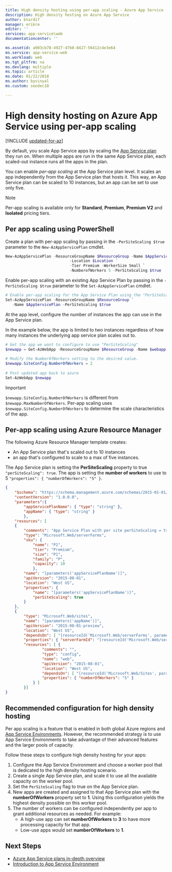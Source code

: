 ```yaml
---
title: High density hosting using per-app scaling - Azure App Service | Microsoft Docs
description: High density hosting on Azure App Service
author: btardif
manager: erikre
editor: ''
services: app-service\web
documentationcenter: ''

ms.assetid: a903cb78-4927-47b0-8427-56412c4e3e64
ms.service: app-service-web
ms.workload: web
ms.tgt_pltfrm: na
ms.devlang: multiple
ms.topic: article
ms.date: 01/22/2018
ms.author: byvinyal
ms.custom: seodec18

---
```

# High density hosting on Azure App Service using per-app scaling

[!INCLUDE [updated-for-az](../../includes/updated-for-az.md)]

By default, you scale App Service apps by scaling the [App Service plan](overview-hosting-plans.md) they run on. When multiple apps are run in the same App Service plan, each scaled-out instance runs all the apps in the plan.

You can enable *per-app scaling* at the
App Service plan level. It scales an app independently from the
App Service plan that hosts it. This way, an App Service plan
can be scaled to 10 instances, but an app can be set to use only five.

> [!NOTE]
> Per-app scaling is available only for **Standard**, **Premium**, **Premium V2** and **Isolated** pricing tiers.
>

## Per app scaling using PowerShell

Create a plan with per-app scaling
by passing in the ```-PerSiteScaling $true``` parameter to the
```New-AzAppServicePlan``` cmdlet.

```powershell
New-AzAppServicePlan -ResourceGroupName $ResourceGroup -Name $AppServicePlan `
                            -Location $Location `
                            -Tier Premium -WorkerSize Small `
                            -NumberofWorkers 5 -PerSiteScaling $true
```

Enable per-app scaling with an existing App Service Plan
by passing in the `-PerSiteScaling $true` parameter to the
```Set-AzAppServicePlan``` cmdlet.

```powershell
# Enable per-app scaling for the App Service Plan using the "PerSiteScaling" parameter.
Set-AzAppServicePlan -ResourceGroupName $ResourceGroup `
   -Name $AppServicePlan -PerSiteScaling $true
```

At the app level, configure the number of instances the app can use in the App Service plan.

In the example below, the app is limited to two instances regardless 
of how many instances the underlying app service plan scales out to.

```powershell
# Get the app we want to configure to use "PerSiteScaling"
$newapp = Get-AzWebApp -ResourceGroupName $ResourceGroup -Name $webapp
    
# Modify the NumberOfWorkers setting to the desired value.
$newapp.SiteConfig.NumberOfWorkers = 2
    
# Post updated app back to azure
Set-AzWebApp $newapp
```

> [!IMPORTANT]
> `$newapp.SiteConfig.NumberOfWorkers` is different from `$newapp.MaxNumberOfWorkers`. Per-app scaling uses `$newapp.SiteConfig.NumberOfWorkers` to determine the scale characteristics of the app.

## Per-app scaling using Azure Resource Manager

The following Azure Resource Manager template creates:

- An App Service plan that's scaled out to 10 instances
- an app that's configured to scale to a max of five instances.

The App Service plan is setting the **PerSiteScaling** property 
to true `"perSiteScaling": true`. The app is setting the **number of workers** 
to use to 5 `"properties": { "numberOfWorkers": "5" }`.

```json
{
    "$schema": "https://schema.management.azure.com/schemas/2015-01-01/deploymentTemplate.json#",
    "contentVersion": "1.0.0.0",
    "parameters":{
        "appServicePlanName": { "type": "string" },
        "appName": { "type": "string" }
        },
    "resources": [
    {
        "comments": "App Service Plan with per site perSiteScaling = true",
        "type": "Microsoft.Web/serverFarms",
        "sku": {
            "name": "P1",
            "tier": "Premium",
            "size": "P1",
            "family": "P",
            "capacity": 10
            },
        "name": "[parameters('appServicePlanName')]",
        "apiVersion": "2015-08-01",
        "location": "West US",
        "properties": {
            "name": "[parameters('appServicePlanName')]",
            "perSiteScaling": true
        }
    },
    {
        "type": "Microsoft.Web/sites",
        "name": "[parameters('appName')]",
        "apiVersion": "2015-08-01-preview",
        "location": "West US",
        "dependsOn": [ "[resourceId('Microsoft.Web/serverFarms', parameters('appServicePlanName'))]" ],
        "properties": { "serverFarmId": "[resourceId('Microsoft.Web/serverFarms', parameters('appServicePlanName'))]" },
        "resources": [ {
                "comments": "",
                "type": "config",
                "name": "web",
                "apiVersion": "2015-08-01",
                "location": "West US",
                "dependsOn": [ "[resourceId('Microsoft.Web/Sites', parameters('appName'))]" ],
                "properties": { "numberOfWorkers": "5" }
            } ]
        }]
}
```

## Recommended configuration for high density hosting
Per app scaling is a feature that is enabled in both global Azure regions
and [App Service Environments](environment/app-service-app-service-environment-intro.md). However, the recommended strategy is to
use App Service Environments to take advantage of their advanced features and the larger
pools of capacity.  

Follow these steps to configure
high density hosting for your apps:

1. Configure the App Service Environment and choose a worker pool that is dedicated to the high density hosting scenario.
2. Create a single App Service plan, and scale it to use all the available
   capacity on the worker pool.
3. Set the `PerSiteScaling` flag to true on the App Service plan.
4. New apps are created and assigned to that App Service plan with the
   **numberOfWorkers** property set to **1**. Using this configuration yields the 
   highest density possible on this worker pool.
5. The number of workers can be configured independently per app to grant
   additional resources as needed. For example:
    - A high-use app can set **numberOfWorkers** to **3** to have more 
      processing capacity for that app. 
    - Low-use apps would set **numberOfWorkers** to **1**.

## Next Steps

- [Azure App Service plans in-depth overview](overview-hosting-plans.md)
- [Introduction to App Service Environment](environment/app-service-app-service-environment-intro.md)
